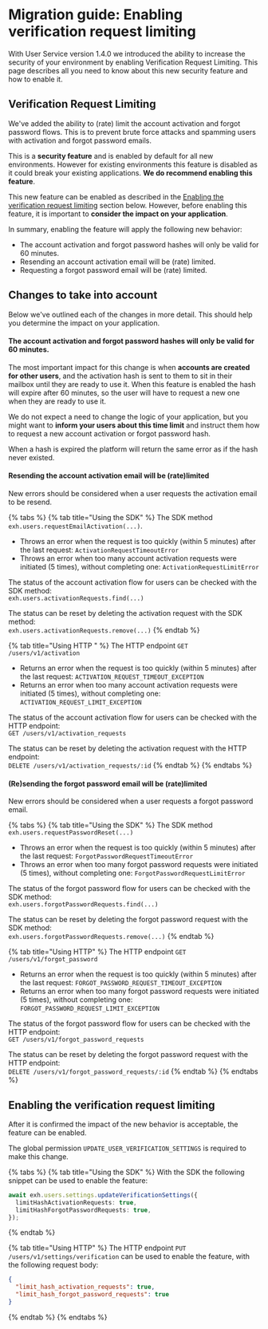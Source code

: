 # Migration guide: Enabling verification request limiting

With User Service version 1.4.0 we introduced the ability to increase the security of your environment by enabling Verification Request Limiting. This page describes all you need to know about this new security feature and how to enable it.&#x20;

## Verification Request Limiting

We've added the ability to (rate) limit the account activation and forgot password flows. This is to prevent brute force attacks and spamming users with activation and forgot password emails.

This is a **security feature** and is enabled by default for all new environments. However for existing environments this feature is disabled as it could break your existing applications. **We do recommend enabling this feature**.&#x20;

This new feature can be enabled as described in the [Enabling the verification request limiting](migration-guide-enabling-verification-request-limiting.md#enabling-the-verification-request-limiting) section below. However, before enabling this feature, it is important to **consider the impact on your application**.

In summary, enabling the feature will apply the following new behavior:

* The account activation and forgot password hashes will only be valid for 60 minutes.
* Resending an account activation email will be (rate) limited.
* Requesting a forgot password email will be (rate) limited.

## Changes to take into account

Below we've outlined each of the changes in more detail. This should help you determine the impact on your application.

#### The account activation and forgot password hashes will only be valid for 60 minutes.

The most important impact for this change is when **accounts are created for other users**, and the activation hash is sent to them to sit in their mailbox until they are ready to use it. When this feature is enabled the hash will expire after 60 minutes, so the user will have to request a new one when they are ready to use it.

We do not expect a need to change the logic of your application, but you might want to **inform your users about this time limit** and instruct them how to request a new account activation or forgot password hash.

When a hash is expired the platform will return the same error as if the hash never existed.

#### Resending the account activation email will be (rate)limited

New errors should be considered when a user requests the activation email to be resend.

{% tabs %}
{% tab title="Using the SDK" %}
The SDK method `exh.users.requestEmailActivation(...)`.

* Throws an error when the request is too quickly (within 5 minutes) after the last request:  `ActivationRequestTimeoutError`
* Throws an error when too many account activation requests were initiated (5 times), without completing one: `ActivationRequestLimitError`

The status of the account activation flow for users can be checked with the SDK method:\
`exh.users.activationRequests.find(...)`

The status can be reset by deleting the activation request with the SDK method:\
`exh.users.activationRequests.remove(...)`
{% endtab %}

{% tab title="Using HTTP " %}
The HTTP endpoint `GET /users/v1/activation`&#x20;

* Returns an error when the request is too quickly (within 5 minutes) after the last request:  `ACTIVATION_REQUEST_TIMEOUT_EXCEPTION`
* Returns an error when too many account activation requests were initiated (5 times), without completing one: `ACTIVATION_REQUEST_LIMIT_EXCEPTION`

The status of the account activation flow for users can be checked with the HTTP endpoint:\
`GET /users/v1/activation_requests`

The status can be reset by deleting the activation request with the HTTP endpoint:\
`DELETE /users/v1/activation_requests/:id`
{% endtab %}
{% endtabs %}

#### (Re)sending the forgot password email will be (rate)limited

New errors should be considered when a user requests a forgot password email.

{% tabs %}
{% tab title="Using the SDK" %}
The SDK method `exh.users.requestPasswordReset(...)`

* Throws an error when the request is too quickly (within 5 minutes) after the last request: `ForgotPasswordRequestTimeoutError`
* Throws an error when too many forgot password requests were initiated (5 times), without completing one: `ForgotPasswordRequestLimitError`

The status of the forgot password flow for users can be checked with the SDK method:\
`exh.users.forgotPasswordRequests.find(...)`

The status can be reset by deleting the forgot password request with the SDK method:\
`exh.users.forgotPasswordRequests.remove(...)`
{% endtab %}

{% tab title="Using HTTP" %}
The HTTP endpoint `GET /users/v1/forgot_password`

* Returns an error when the request is too quickly (within 5 minutes) after the last request: `FORGOT_PASSWORD_REQUEST_TIMEOUT_EXCEPTION`
* Returns an error when too many forgot password requests were initiated (5 times), without completing one: `FORGOT_PASSWORD_REQUEST_LIMIT_EXCEPTION`

The status of the forgot password flow for users can be checked with the HTTP endpoint:\
&#x20;`GET /users/v1/forgot_password_requests`

The status can be reset by deleting the forgot password request with the HTTP endpoint:\
`DELETE /users/v1/forgot_password_requests/:id`
{% endtab %}
{% endtabs %}

## Enabling the verification request limiting&#x20;

After it is confirmed the impact of the new behavior is acceptable, the feature can be enabled.

The global permission `UPDATE_USER_VERIFICATION_SETTINGS` is required to make this change.

{% tabs %}
{% tab title="Using the SDK" %}
With the SDK the following snippet can be used to enable the feature:

```typescript
await exh.users.settings.updateVerificationSettings({
  limitHashActivationRequests: true,
  limitHashForgotPasswordRequests: true,
});
```
{% endtab %}

{% tab title="Using HTTP" %}
The HTTP endpoint `PUT /users/v1/settings/verification` can be used to enable the feature, with the following request body:

```json
{
  "limit_hash_activation_requests": true,
  "limit_hash_forgot_password_requests": true
}
```
{% endtab %}
{% endtabs %}
